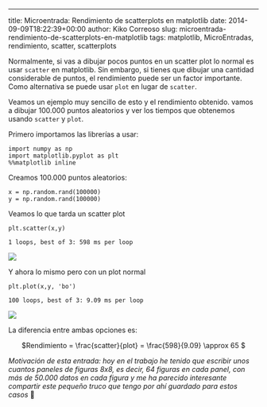 ---
title: Microentrada: Rendimiento de scatterplots en matplotlib
date: 2014-09-09T18:22:39+00:00
author: Kiko Correoso
slug: microentrada-rendimiento-de-scatterplots-en-matplotlib
tags: matplotlib, MicroEntradas, rendimiento, scatter, scatterplots

Normalmente, si vas a dibujar pocos puntos en un scatter plot lo normal es usar `scatter` en matplotlib. Sin embargo, si tienes que dibujar una cantidad considerable de puntos, el rendimiento puede ser un factor importante. Como alternativa se puede usar `plot` en lugar de `scatter`.

Veamos un ejemplo muy sencillo de esto y el rendimiento obtenido. vamos a dibujar 100.000 puntos aleatorios y ver los tiempos que obtenemos usando `scatter` y `plot`.

Primero importamos las librerías a usar:

<pre class="language-python"><code class="language-python">import numpy as np
import matplotlib.pyplot as plt
%%matplotlib inline
</code></pre>

Creamos 100.000 puntos aleatorios:

<pre class="language-python"><code class="language-python">x = np.random.rand(100000)
y = np.random.rand(100000)
</code></pre>

Veamos lo que tarda un scatter plot

<pre class="language-python"><code class="language-python">plt.scatter(x,y)
</code></pre>

    1 loops, best of 3: 598 ms per loop

![](http://new.pybonacci.org/images/2014/09/wpid-Microentrada_Rendimiento_de_scatterplots_en_matplotlib1.png)

Y ahora lo mismo pero con un plot normal

<pre class="language-python"><code class="language-python">plt.plot(x,y, 'bo')
</code></pre>

    100 loops, best of 3: 9.09 ms per loop

![](http://new.pybonacci.org/images/2014/09/wpid-Microentrada_Rendimiento_de_scatterplots_en_matplotlib2.png)

La diferencia entre ambas opciones es:

<center>
  $Rendimiento = \frac{scatter}{plot} = \frac{598}{9.09} \approx 65 $
</center>

_Motivación de esta entrada: hoy en el trabajo he tenido que escribir unos cuantos paneles de figuras 8x8, es decir, 64 figuras en cada panel, con más de 50.000 datos en cada figura y me ha parecido interesante compartir este pequeño truco que tengo por ahí guardado para estos casos_ 🙂